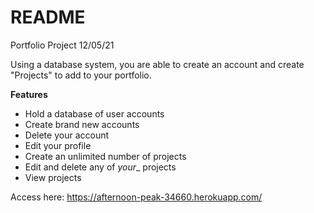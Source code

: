 # README 

Portfolio Project 12/05/21

Using a database system, you are able to create an account and create "Projects" to add to your portfolio.

**Features**
- Hold a database of user accounts
- Create brand new accounts
- Delete your account
- Edit your profile
- Create an unlimited number of projects
- Edit and delete any of _your__ projects
- View projects

Access here: https://afternoon-peak-34660.herokuapp.com/
